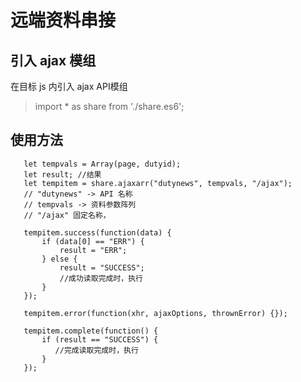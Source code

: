 # 远端资料串接
## 引入 ajax 模组

在目标 js 内引入 ajax API模组
> import * as share from './share.es6';

## 使用方法

```
   let tempvals = Array(page, dutyid);
   let result; //结果
   let tempitem = share.ajaxarr("dutynews", tempvals, "/ajax");
   // "dutynews" -> API 名称
   // tempvals -> 资料参数阵列
   // "/ajax" 固定名称，

   tempitem.success(function(data) {
       if (data[0] == "ERR") {
           result = "ERR";
       } else {
           result = "SUCCESS";
           //成功读取完成时，执行
       }
   });

   tempitem.error(function(xhr, ajaxOptions, thrownError) {});

   tempitem.complete(function() {
       if (result == "SUCCESS") {
          //完成读取完成时，执行
       }
   });
```


